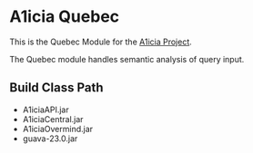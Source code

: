 # A1icia Quebec

This is the Quebec Module for the [A1icia Project](https://github.com/markhull/A1icia).

The Quebec module handles semantic analysis of query input.

## Build Class Path
* A1iciaAPI.jar
* A1iciaCentral.jar
* A1iciaOvermind.jar
* guava-23.0.jar
